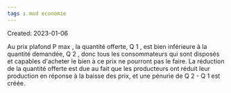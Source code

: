 ```yaml
---
tags : mod economie
---
```

Created: 2023-01-06

Au prix plafond P max , la quantité offerte, Q 1 , est bien inférieure à la quantité demandée, Q 2 , donc tous les consommateurs qui sont disposés et capables d'acheter le bien à ce prix ne pourront pas le faire. La réduction de la quantité offerte est due au fait que les producteurs ont réduit leur production en réponse à la baisse des prix, et une pénurie de Q 2 - Q 1 est créée.